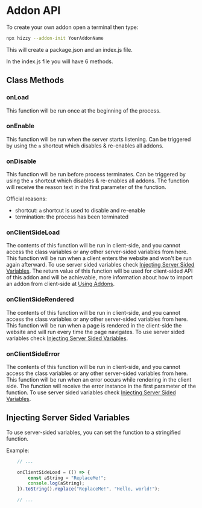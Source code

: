 # Addon API

To create your own addon open a terminal then type:

```bash
npx hizzy --addon-init YourAddonName
```

This will create a package.json and an index.js file.

In the index.js file you will have 6 methods.

## Class Methods

### onLoad

This function will be run once at the beginning of the process.

### onEnable

This function will be run when the server starts listening. Can be triggered by using the `a` shortcut which disables &
re-enables all addons.

### onDisable

This function will be run before process terminates. Can be triggered by using the `a` shortcut which disables &
re-enables all addons. The function will receive the reason text in the first parameter of the function.

Official reasons:

- shortcut: `a` shortcut is used to disable and re-enable
- termination: the process has been terminated

### onClientSideLoad

The contents of this function will be run in client-side, and you cannot access the class variables or any other
server-sided variables from here. This function will be run when a client enters the website and won't be run again
afterward. To use server sided variables check [Injecting Server Sided Variables](#injecting-server-sided-variables).
The return value of this function will be used for client-sided API of this addon and will be achievable, more
information about how to import an addon from client-side at [Using Addons](./using-addons#using-an-addon).

### onClientSideRendered

The contents of this function will be run in client-side, and you cannot access the class variables or any other
server-sided variables from here. This function will be run when a page is rendered in the client-side the website and
will run every time the page navigates. To use server sided variables
check [Injecting Server Sided Variables](#injecting-server-sided-variables).

### onClientSideError

The contents of this function will be run in client-side, and you cannot access the class variables or any other
server-sided variables from here. This function will be run when an error occurs while rendering in the client side. The
function will receive the error instance in the first parameter of the function. To use server sided variables
check [Injecting Server Sided Variables](#injecting-server-sided-variables).

## Injecting Server Sided Variables

To use server-sided variables, you can set the function to a stringified function.

Example:

```js
    // ...

    onClientSideLoad = (() => {
        const aString = "ReplaceMe!";
        console.log(aString);
    }).toString().replace("ReplaceMe!", "Hello, world!");

    // ...
```